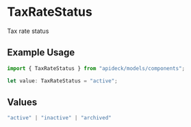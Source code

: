 # TaxRateStatus

Tax rate status

## Example Usage

```typescript
import { TaxRateStatus } from "apideck/models/components";

let value: TaxRateStatus = "active";
```

## Values

```typescript
"active" | "inactive" | "archived"
```